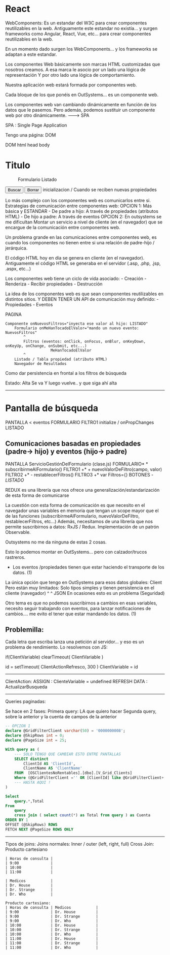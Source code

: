 
# React

WebComponents: Es un estandar del W3C para crear componentes reutilizables en la web.
Antiguamente este estandar no existía... y surgen frameworks como Angular, React, Vue, etc... para crear componentes reutilizables en la web.

En un momento dado surgen los WebComponents... y los frameworks se adaptan a este estandar.

Los componentes Web básicamente son marcas HTML customizadas que nosotros creamos.
A esa marca le asocio por un lado una lógica de representación
Y por otro lado una lógica de comportamiento.

Nuestra aplicación web estará formada por componentes web.

Cada bloque de los que ponéis en OutSystems... es un componente web.

Los componentes web van cambiando dinámicamente en función de los datos que le pasemos.
Pero además, podemos sustituir un componente web por otro dinámicamente. ---> SPA

SPA : Single Page Application

Tengo una página: DOM

DOM
    html
        head
        body
            <h1>Titulo</h1>
            <cabecera>
                <usuario id="18272"/>
            </cabecera>
            <menu>
                <item> Formulario </item>
                <item> Listado </item>
            </menu>
            <contenido>
                <formulario>
                    <filtro campo="nombre" tipo="texto" valor=""/> <!--Valor por defecto-->
                    <filtro campo="descripcion" tipo="texto" valor=""/>
                    <button>Buscar</button>
                    <button>Borrar</button>
                </formulario>
                <listado filtros="Filtros"> inicializacion / Cuando se reciben nuevas propiedades
                </listado>
            </contenido>

Lo más complejo con los componentes web es comunicarlos entre si.
Estrategias de comunicación entre componentes web:
    OPCION 1: Más básica y ESTANDAR
    - De padre a hijo: A través de propiedades (atributos HTML)
    - De hijo a padre: A través de eventos
    OPCION 2: En outsystems se me dificultan
        Montar un servicio a nivel de cliente (en el navegador) que se encargue de la comunicación entre componentes web. 

Un problema grande en las comunicaciones entre componentes web, es cuando los componentes no tienen entre si una relación de padre-hijo / jerárquica.

El código HTML hoy en día se genera en cliente (en el navegador).
Antiguamente el código HTML se generaba en el servidor (.asp, .php, .jsp, .aspx, etc...)

Los componentes web tiene un ciclo de vida asociado:
    - Creación
    - Renderiza
    - Recibir propiedades
    - Destrucción

La idea de los componentes web es que sean componentes reutilizables en distintos sitios. Y DEBEN TENER UN API de comunicación muy definido:
    - Propiedades
    - Eventos

PAGINA

    Componente onNuevosFiltros="inyecta ese valor al hijo: LISTADO"
        Formulario onMeHanTocadoElValor="mando un nuevo evento: NuevosFiltros"
            ^
            Filtros (eventos: onClick, onFocus, onBlur, onKeyDown, onKeyUp, onChange, onSubmit, etc...)
                        MeHanTocadoElValor
            ^
        Listado / Tabla propiedad (atributo HTML)
        Navegador de Resultados
    


Como dar persistencia en frontal a los filtros de búsqueda

Estado: Alta
Se va
Y luego vuelve.. y que siga ahí alta


---

# Pantalla de búsqueda

  PANTALLA
        < eventos
            FORMULARIO
                                            FILTRO1 
                        <eventos            FILTRO2 
                                            FILTRO3
                                            BOTONES
        propiedades > initialize / onPropChanges
            LISTADO

## Comunicaciones basadas en propiedades (padre-> hijo) y eventos (hijo-> padre)

  PANTALLA                                  ServicioGestiónDelFormulario (clase.js)
    FORMULARIO*                                   * subscribirmeAlFormulario()
        FILTRO1 +*                                + nuevoValorDeFiltro(campo, valor)
        FILTRO2 +*                                - restablecerFiltros()
        FILTRO3 +*                                var Filtros={}
        BOTONES *-
    LISTADO*

REDUX es una librería que nos ofrece una generalización/estandarización de esta forma de comunicarse

La cuestión con esta forma de comunicación es que necesito en el navegador unas variables en memoria que tengan un scope mayor que el de las funciones (subscribirmeAlFormulario, nuevoValorDeFiltro, restablecerFiltros, etc...)
Además, necesitamos de una librería que nos permite suscribirnos a datos: RxJS / Redux. 
    Implementación de un patrón Observable.

Outsystems no me da ninguna de estas 2 cosas.

Esto lo podemos montar en OutSystems... pero con calzador/trucos rastreros.
- Los eventos /propiedades tienen que estar haciendo el transporte de los datos. (1)

La única opción que tengo en OutSystems para esos datos globales: Client 
    Pero están muy limitados: Solo tipos simples y tienen persistencia en el cliente (navegador)
                                            ^                  ^
                                            JSON            En ocasiones esto es un problema (Seguridad)

Otro tema es que no podemos suscribirnos a cambios en esas variables, necesito seguir trabajando con eventos, para lanzar notificaciones de cambios.... me evito el tener que estar mandando los datos. (1)


## Problemilla: 

Cada letra que escriba lanza una petición al servidor... y eso es un problema de rendimiento.
Lo resolvemos con JS:

if(ClientVariable)
    clearTimeout( ClientVariable )

id = setTimeout( ClientActionRefresco, 300 )
ClientVariable =  id


----
ClientAction:
ASSIGN :        ClienteVariable = undefined
REFRESH DATA :  ActualizarBusqueda

----

Queries paginadas:

Se hace en 2 fases:
Primera query: LA que quiero hacer
Segunda query, sobre la anterior
                y la cuenta de campos de la anterior

```sql
-- OPCION 1
declare @GridFilterClient varchar(50) = '0000000008';
declare @SkipRows int = 0;
declare @PageSize int = 25;

With query as (
    --- SOLO TENGO QUE CAMBIAR ESTO ENTRE PANTALLAS
	SELECT distinct
		ClientId AS 'ClientId',  
		ClientName AS 'ClientName'  
	FROM  [OSClientesNoRentables].[dbo].[V_Grid_Clients] 
	Where (@GridFilterClient ='' OR [ClientId] like @GridFilterClient+'%') 
    --- HASTA AQUI !
)

Select 
    query.*,Total
From 
    query 
    cross join ( select count(*) as Total from query ) as Cuenta
ORDER BY 1  
OFFSET (@SkipRows) ROWS  
FETCH NEXT @PageSize ROWS ONLY
```
----

Tipos de joins:
    Joins normales: Inner / outer (left, right, full)
    Cross Join:     Producto cartesiano

    | Horas de consulta |
    | 9:00              |
    | 10:00             |
    | 11:00             |

    | Medicos           |
    | Dr. House         |
    | Dr. Strange       |
    | Dr. Who           |

    Producto cartesiano:
    | Horas de consulta | Medicos           |
    | 9:00              | Dr. House         |
    | 9:00              | Dr. Strange       |
    | 9:00              | Dr. Who           |
    | 10:00             | Dr. House         |
    | 10:00             | Dr. Strange       |
    | 10:00             | Dr. Who           |
    | 11:00             | Dr. House         |
    | 11:00             | Dr. Strange       |
    | 11:00             | Dr. Who           |



